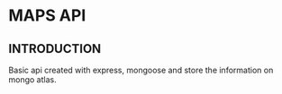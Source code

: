 # MAPS API

## INTRODUCTION

Basic api created with express, mongoose and store the information on mongo atlas.
